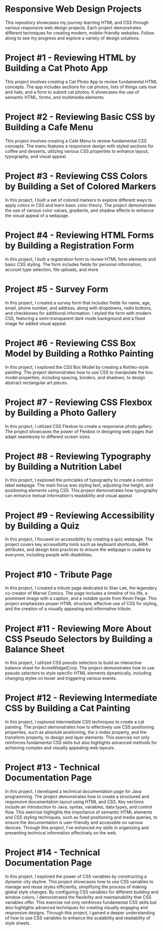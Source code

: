 # Responsive Web Design Projects
This repository showcases my journey learning HTML and CSS through various responsive web design projects. Each project demonstrates different techniques for creating modern, mobile-friendly websites. Follow along to see my progress and explore a variety of design solutions.

# Project #1 - Reviewing HTML by Building a Cat Photo App
This project involves creating a Cat Photo App to review fundamental HTML concepts. The app includes sections for cat photos, lists of things cats love and hate, and a form to submit cat photos. It showcases the use of semantic HTML, forms, and multimedia elements.

# Project #2 - Reviewing Basic CSS by Building a Cafe Menu
This project involves creating a Cafe Menu to review fundamental CSS concepts. The menu features a responsive design with styled sections for coffee and desserts, utilizing various CSS properties to enhance layout, typography, and visual appeal.

# Project #3 - Reviewing CSS Colors by Building a Set of Colored Markers
In this project, I built a set of colored markers to explore different ways to apply colors in CSS and learn basic color theory. The project demonstrates the use of various color values, gradients, and shadow effects to enhance the visual appeal of a webpage.

# Project #4 - Reviewing HTML Forms by Building a Registration Form
In this project, I built a registration form to review HTML form elements and basic CSS styling. The form includes fields for personal information, account type selection, file uploads, and more.

# Project #5 - Survey Form
In this project, I created a survey form that includes fields for name, age, email, phone number, and address, along with dropdowns, radio buttons, and checkboxes for additional information. I styled the form with modern CSS, featuring a semi-transparent dark mode background and a fixed image for added visual appeal.

# Project #6 - Reviewing CSS Box Model by Building a Rothko Painting
In this project, I explored the CSS Box Model by creating a Rothko-style painting. The project demonstrates how to use CSS to manipulate the box model properties, including spacing, borders, and shadows, to design abstract rectangular art pieces.

# Project #7 - Reviewing CSS Flexbox by Building a Photo Gallery
In this project, I utilized CSS Flexbox to create a responsive photo gallery. The project showcases the power of Flexbox in designing web pages that adapt seamlessly to different screen sizes.

# Project #8 - Reviewing Typography by Building a Nutrition Label
In this project, I explored the principles of typography to create a nutrition label webpage. The main focus was styling text, adjusting line height, and positioning elements using CSS. This project demonstrates how typography can enhance textual information's readability and visual appeal.

# Project #9 - Reviewing Accessibility by Building a Quiz
In this project, I focused on accessibility by creating a quiz webpage. The project covers key accessibility tools such as keyboard shortcuts, ARIA attributes, and design best practices to ensure the webpage is usable by everyone, including people with disabilities.

# Project #10 - Tribute Page
In this project, I created a tribute page dedicated to Stan Lee, the legendary co-creator of Marvel Comics. The page includes a timeline of his life, a prominent image with a caption, and a notable quote from Kevin Feige. This project emphasizes proper HTML structure, effective use of CSS for styling, and the creation of a visually appealing and informative tribute.

# Project #11 - Reviewing More About CSS Pseudo Selectors by Building a Balance Sheet
In this project, I utilized CSS pseudo selectors to build an interactive balance sheet for AcmeWidgetCorp. The project demonstrates how to use pseudo selectors to style specific HTML elements dynamically, including changing styles on hover and triggering various events.

# Project #12 - Reviewing Intermediate CSS by Building a Cat Painting
In this project, I explored intermediate CSS techniques to create a cat painting. The project demonstrates how to effectively use CSS positioning properties, such as absolute positioning, the z-index property, and the transform property, to design and layer elements. This exercise not only reinforces fundamental CSS skills but also highlights advanced methods for achieving complex and visually appealing web layouts.

# Project #13 - Technical Documentation Page
In this project, I developed a technical documentation page for Java programming. The project demonstrates how to create a structured and responsive documentation layout using HTML and CSS. Key sections include an introduction to Java, syntax, variables, data types, and control flow. This exercise highlights the importance of semantic HTML elements and CSS styling techniques, such as fixed positioning and media queries, to ensure the documentation is user-friendly and accessible on various devices. Through this project, I've enhanced my skills in organizing and presenting technical information effectively on the web.

# Project #14 - Technical Documentation Page
In this project, I explored the power of CSS variables by constructing a dynamic city skyline. This project showcases how to use CSS variables to manage and reuse styles efficiently, simplifying the process of making global style changes. By configuring CSS variables for different building and window colors, I demonstrated the flexibility and maintainability that CSS variables offer. This exercise not only reinforces fundamental CSS skills but also highlights advanced techniques for creating visually engaging and responsive designs. Through this project, I gained a deeper understanding of how to use CSS variables to enhance the scalability and readability of style sheets.
